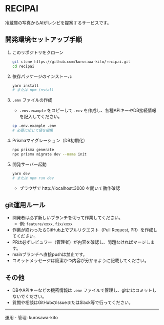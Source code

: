 # RECIPAI

冷蔵庫の写真からAIがレシピを提案するサービスです。

## 開発環境セットアップ手順

1. このリポジトリをクローン

   ```bash
   git clone https://github.com/kurosawa-kito/recipai.git
   cd recipai
   ```

2. 依存パッケージのインストール

   ```bash
   yarn install
   # または npm install
   ```

3. `.env` ファイルの作成
   - `.env.example` をコピーして `.env` を作成し、各種APIキーやDB接続情報を記入してください。

   ```bash
   cp .env.example .env
   # 必要に応じて値を編集
   ```

4. Prismaマイグレーション（DB初期化）

   ```bash
   npx prisma generate
   npx prisma migrate dev --name init
   ```

5. 開発サーバー起動
   ```bash
   yarn dev
   # または npm run dev
   ```

   - ブラウザで http://localhost:3000 を開いて動作確認

## git運用ルール

- 開発者は必ず新しいブランチを切って作業してください。
  - 例: `feature/xxxx`, `fix/xxxx`
- 作業が終わったらGitHub上でプルリクエスト（Pull Request, PR）を作成してください。
- PRは必ずレビュワー（管理者）が内容を確認し、問題なければマージします。
- mainブランチへ直接pushは禁止です。
- コミットメッセージは簡潔かつ内容が分かるように記載してください。

## その他

- DBやAPIキーなどの機密情報は `.env` ファイルで管理し、gitにはコミットしないでください。
- 質問や相談はGitHubのIssueまたはSlack等で行ってください。

---

運用・管理: kurosawa-kito
